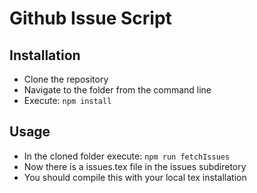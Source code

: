 # Github Issue Script

## Installation
* Clone the repository
* Navigate to the folder from the command line
* Execute: 
``` npm install ```

## Usage
* In the cloned folder execute:
``` npm run fetchIssues ```
* Now there is a issues.tex file in the issues subdiretory
* You should compile this with your local tex installation



